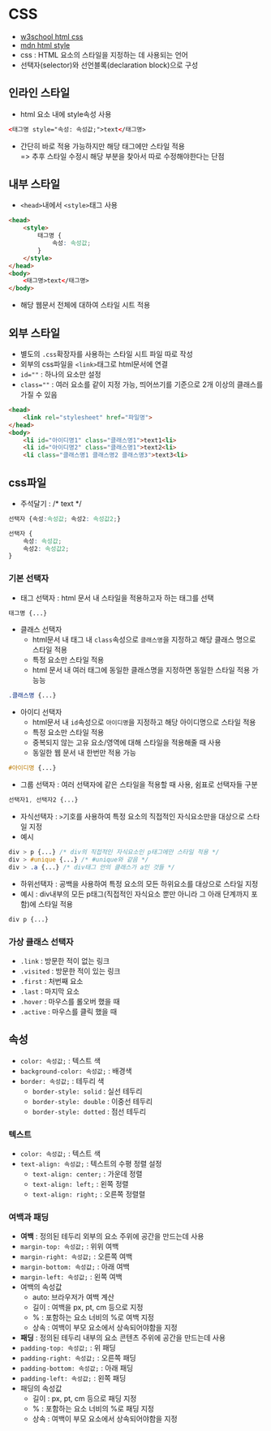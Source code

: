 # CSS
- [w3school html css](https://www.w3schools.com/html/html_css.asp)
- [mdn html style](https://developer.mozilla.org/ko/docs/Web/HTML/Element/style)
- css : HTML 요소의 스타일을 지정하는 데 사용되는 언어
- 선택자(selector)와 선언블록(declaration block)으로 구성

## 인라인 스타일
- html 요소 내에 style속성 사용
```html
<태그명 style="속성: 속성값;">text</태그명>
```
- 간단히 바로 적용 가능하지만 해당 태그에만 스타일 적용 \
=> 추후 스타일 수정시 해당 부분을 찾아서 따로 수정해야한다는 단점

## 내부 스타일
- `<head>`내에서 `<style>`태그 사용
```html
<head>
    <style>
        태그명 {
            속성: 속성값;
        }
    </style>
</head>
<body>
    <태그명>text</태그명>
</body>
```
- 해당 웹문서 전체에 대하여 스타일 시트 적용

## 외부 스타일
- 별도의 `.css`확장자를 사용하는 스타일 시트 파일 따로 작성
- 외부의 css파일을 `<link>`태그로 html문서에 연결
- `id=""` : 하나의 요소만 설정
- `class=""` : 여러 요소를 같이 지정 가능, 띄어쓰기를 기준으로 2개 이상의 클래스를 가질 수 있음
```html
<head>
    <link rel="stylesheet" href="파일명">
</head>
<body>
    <li id="아이디명1" class="클래스명1">text1<li>
    <li id="아이디명2" class="클래스명1">text2<li>
    <li class="클래스명1 클래스명2 클래스명3">text3<li>

```

## css파일
- 주석달기 : /* text */
```css
선택자 {속성:속성값; 속성2: 속성값2;}

선택자 {
    속성: 속성값;
    속성2: 속성값2;
}
```

### 기본 선택자
- 태그 선택자 : html 문서 내 스타일을 적용하고자 하는 태그를 선택
```css
태그명 {...}
```
- 클래스 선택자
    - html문서 내 태그 내 `class`속성으로 `클래스명`을 지정하고 해당 클래스 명으로 스타일 적용
    -  특정 요소만 스타일 적용
    - html 문서 내 여러 태그에 동일한 클래스명을 지정하면 동일한 스타일 적용 가능능
```css
.클래스명 {...}
```
- 아이디 선택자
    - html문서 내 `id`속성으로 `아이디명`을 지정하고 해당 아이디명으로 스타일 적용
    - 특정 요소만 스타일 적용
    - 중복되지 않는 고유 요소/영역에 대해 스타일을 적용해줄 때 사용
    - 동일한 웹 문서 내 한번만 적용 가능
```css
#아이디명 {...}
```
- 그룹 선택자 : 여러 선택자에 같은 스타일을 적용할 때 사용, 쉼표로 선택자들 구분
```css
선택자1, 선택자2 {...}
```
- 자식선택자 : `>`기호를 사용하여 특정 요소의 직접적인 자식요소만을 대상으로 스타일 지정
- 예시
```css
div > p {...} /* div의 직접적인 자식요소인 p태그에만 스타일 적용 */
div > #unique {...} /* #unique와 같음 */
div > .a {...} /* div태그 안의 클래스가 a인 것들 */
```
- 하위선택자 : 공백을 사용하여 특정 요소의 모든 하위요소를 대상으로 스타일 지정
- 예시 : div내부의 모든 p태그(직접적인 자식요소 뿐만 아니라 그 아래 단계까지 포함)에 스타일 적용
```css
div p {...}
```

### 가상 클래스 선택자
- `.link` : 방문한 적이 없는 링크
- `.visited` : 방문한 적이 있는 링크
- `.first` : 처번째 요소
- `.last` : 마지막 요소
- `.hover` : 마우스를 롤오버 했을 때
- `.active` : 마우스를 클릭 했을 때

## 속성
- `color: 속성값;` : 텍스트 색
- `background-color: 속성값;` : 배경색
- `border: 속성값;` : 테두리 색
    - `border-style: solid` : 실선 테두리
    - `border-style: double` : 이중선 테두리
    - `border-style: dotted` : 점선 테두리

### 텍스트
- `color: 속성값;` : 텍스트 색
- `text-align: 속성값;` : 텍스트의 수평 정렬 설정
    - `text-align: center;` : 가운데 정렬
    - `text-align: left;` : 왼쪽 정렬
    - `text-align: right;` : 오른쪽 정렬렬

### 여백과 패딩
- **여백** : 정의된 테두리 외부의 요소 주위에 공간을 만드는데 사용
- `margin-top: 속성값;` : 위위 여백
- `margin-right: 속성값;` : 오른쪽 여백
- `margin-bottom: 속성값;` : 아래 여백
- `margin-left: 속성값;` : 왼쪽 여백
- 여백의 속성값
    - auto: 브라우저가 여백 계산
    - 길이 : 여백을 px, pt, cm 등으로 지정
    - % : 포함하는 요소 너비의 %로 여백 지정
    - 상속 : 여백이 부모 요소에서 상속되어야함을 지정
- **패딩** : 정의된 테두리 내부의 요소 콘텐츠 주위에 공간을 만드는데 사용
- `padding-top: 속성값;` : 위 패딩
- `padding-right: 속성값;` : 오른쪽 패딩
- `padding-bottom: 속성값;` : 아래 패딩
- `padding-left: 속성값;` : 왼쪽 패딩
- 패딩의 속성값
    - 길이 : px, pt, cm 등으로 패딩 지정
    - % : 포함하는 요소 너비의 %로 패딩 지정
    - 상속 : 여백이 부모 요소에서 상속되어야함을 지정
